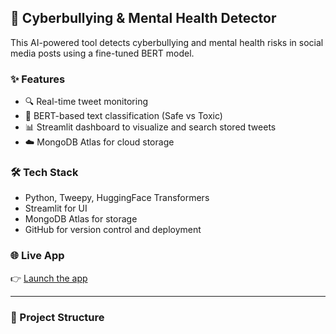## 🚀 Cyberbullying & Mental Health Detector

This AI-powered tool detects cyberbullying and mental health risks in social media posts using a fine-tuned BERT model.

### ✨ Features
- 🔍 Real-time tweet monitoring
- 🤖 BERT-based text classification (Safe vs Toxic)
- 📊 Streamlit dashboard to visualize and search stored tweets
- ☁️ MongoDB Atlas for cloud storage

### 🛠 Tech Stack
- Python, Tweepy, HuggingFace Transformers
- Streamlit for UI
- MongoDB Atlas for storage
- GitHub for version control and deployment

### 🌐 Live App
👉 [Launch the app](https://cyberbullying-detector-15.streamlit.app/)

---

### 📁 Project Structure
